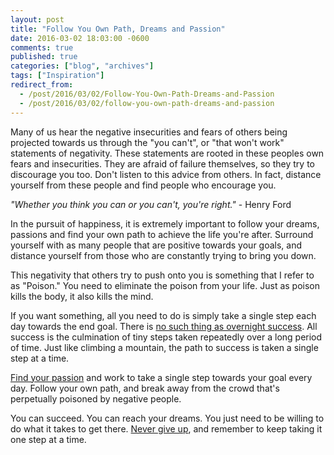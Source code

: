```yaml
---
layout: post
title: "Follow You Own Path, Dreams and Passion"
date: 2016-03-02 18:03:00 -0600
comments: true
published: true
categories: ["blog", "archives"]
tags: ["Inspiration"]
redirect_from: 
  - /post/2016/03/02/Follow-You-Own-Path-Dreams-and-Passion
  - /post/2016/03/02/follow-you-own-path-dreams-and-passion
---
```

<!-- more -->
<p>Many of us hear the negative insecurities and fears of others being projected towards us through the "you can't", or "that won't work" statements of negativity. These statements are rooted in these peoples own fears and insecurities. They are afraid of failure themselves, so they try to discourage you too. Don't listen to this advice from others. In fact, distance yourself from these people and find people who encourage you.</p>
<p><em>"Whether you think you can or you can't, you're right."</em> - Henry Ford</p>
<p>In the pursuit of happiness, it is extremely important to follow your dreams, passions and find your own path to achieve the life you're after. Surround yourself with as many people that are positive towards your goals, and distance yourself from those who are constantly trying to bring you down.</p>
<p>This negativity that others try to push onto you is something that I refer to as "Poison." You need to eliminate the poison from your life. Just as poison kills the body, it also kills the mind.</p>
<p>If you want something, all you need to do is simply take a single step each day towards the end goal. There is <a href="/post/2013/09/08/Overnight-Success-is-Hardly-Overnight">no such thing as overnight success</a>. All success is the culmination of tiny steps taken repeatedly over a long period of time. Just like climbing a mountain, the path to success is taken a single step at a time.</p>
<p><a href="/post/2016/02/14/Find-Your-Passion">Find your passion</a> and work to take a single step towards your goal every day. Follow your own path, and break away from the crowd that's perpetually poisoned by negative people.</p>
<p>You can succeed. You can reach your dreams. You just need to be willing to do what it takes to get there. <a href="/post/2016/03/01/Never-Give-Up">Never give up</a>, and remember to keep taking it one step at a time.</p>
